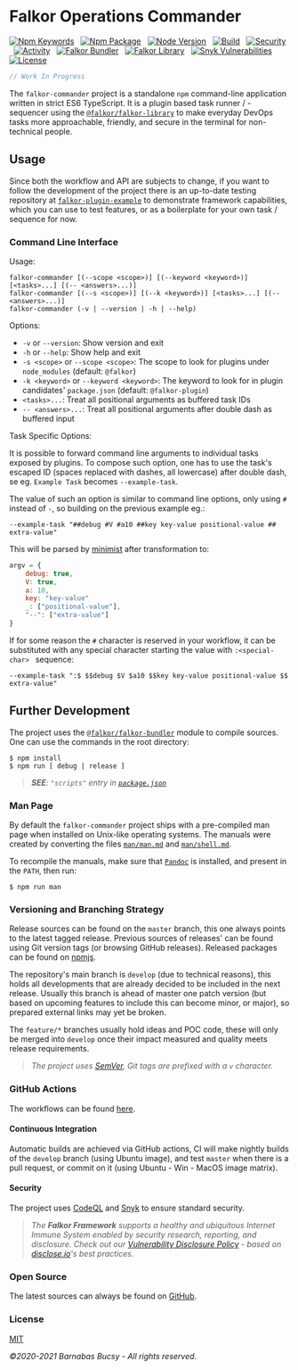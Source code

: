 # **Falkor Operations Commander**

[![Npm Keywords](https://img.shields.io/github/package-json/keywords/theonethread/falkor-commander "Keywords")](https://www.npmjs.com/package/@falkor/falkor-commander "Visit") &nbsp;
[![Npm Package](https://img.shields.io/npm/v/@falkor/falkor-commander "Npm")](https://www.npmjs.com/package/@falkor/falkor-commander "Visit") &nbsp;
[![Node Version](https://img.shields.io/node/v/@falkor/falkor-commander "Node")](https://nodejs.org/ "Visit") &nbsp;
[![Build](https://img.shields.io/github/workflow/status/theonethread/falkor-commander/Falkor%20CI%20-%20Release "Build")](https://github.com/theonethread/falkor-bundler/actions "Visit") &nbsp;
[![Security](https://img.shields.io/github/workflow/status/theonethread/falkor-commander/Falkor%20CI%20-%20Security?label=security "Security")](https://github.com/theonethread/falkor-commander/actions "Visit") &nbsp;
[![Activity](https://img.shields.io/github/last-commit/theonethread/falkor-commander "Activity")](https://github.com/theonethread/falkor-bundler "Visit") &nbsp;
[![Falkor Bundler](https://img.shields.io/npm/dependency-version/@falkor/falkor-commander/dev/@falkor/falkor-bundler "Falkor Bundler")](https://www.npmjs.com/package/@falkor/falkor-bundler "Visit") &nbsp;
[![Falkor Library](https://img.shields.io/npm/dependency-version/@falkor/falkor-commander/@falkor/falkor-library "Falkor Library")](https://www.npmjs.com/package/@falkor/falkor-library "Visit") &nbsp;
[![Snyk Vulnerabilities](https://img.shields.io/snyk/vulnerabilities/github/theonethread/falkor-commander "Snyk")](https://snyk.io/test/github/theonethread/falkor-commander "Visit") &nbsp;
[![License](https://img.shields.io/npm/l/@falkor/falkor-commander "MIT")](https://github.com/theonethread/falkor-bundler/blob/master/license.txt "Visit")

```javascript
// Work In Progress
```

The `falkor-commander` project is a standalone `npm` command-line application written in strict ES6 TypeScript. It is a plugin based task runner / - sequencer using the [`@falkor/falkor-library`](https://www.npmjs.com/package/@falkor/falkor-library "Visit") to make everyday DevOps tasks more approachable, friendly, and secure in the terminal for non-technical people.

## **Usage**

Since both the workflow and API are subjects to change, if you want to follow the development of the project there is an up-to-date testing repository at [`falkor-plugin-example`](https://github.com/theonethread/falkor-plugin-example "Visit") to demonstrate framework capabilities, which you can use to test features, or as a boilerplate for your own task / sequence for now.

### **Command Line Interface**

Usage:

```
falkor-commander [(--scope <scope>)] [(--keyword <keyword>)] [<tasks>...] [(-- <answers>...)]
falkor-commander [(--s <scope>)] [(--k <keyword>)] [<tasks>...] [(-- <answers>...)]
falkor-commander (-v | --version | -h | --help)
```

Options:

* `-v` or `--version`: Show version and exit
* `-h` or `--help`: Show help and exit
* `-s <scope>` or `--scope <scope>`: The scope to look for plugins under `node_modules` (default: `@falkor`)
* `-k <keyword>` or `--keyword <keyword>`: The keyword to look for in plugin candidates' `package.json` (default: `@falkor-plugin`)
* `<tasks>...`: Treat all positional arguments as buffered task IDs
* `-- <answers>...`: Treat all positional arguments after double dash as buffered input

Task Specific Options:

It is possible to forward command line arguments to individual tasks exposed by plugins. To compose such option, one has to use the task's escaped ID (spaces replaced with dashes, all lowercase) after double dash, se eg. `Example Task` becomes `--example-task`.

The value of such an option is similar to command line options, only using `#` instead of `-`, so building on the previous example eg.:

```
--example-task "##debug #V #a10 ##key key-value positional-value ## extra-value"
```

This will be parsed by [minimist](https://www.npmjs.com/package/minimist "Visit") after transformation to:

```javascript
argv = {
    debug: true,
    V: true,
    a: 10,
    key: "key-value"
    _: ["positional-value"],
    "--": ["extra-value"]
}
```

If for some reason the `#` character is reserved in your workflow, it can be substituted with any special character starting the value with `:<special-char> ` sequence:

```
--example-task ":$ $$debug $V $a10 $$key key-value positional-value $$ extra-value"
```

## **Further Development**

The project uses the [`@falkor/falkor-bundler`](https://www.npmjs.com/package/@falkor/falkor-bundler "Visit") module to compile sources. One can use the commands in the root directory:

```
$ npm install
$ npm run [ debug | release ]
```

> _**SEE**: `"scripts"` entry in [`package.json`](https://github.com/theonethread/falkor-commander/blob/master/package.json "Open")_

### **Man Page**

By default the `falkor-commander` project ships with a pre-compiled man page when installed on Unix-like operating systems. The manuals were created by converting the files [`man/man.md`](https://github.com/theonethread/falkor-commander/blob/master/man/man.md "Open") and [`man/shell.md`](https://github.com/theonethread/falkor-commander/blob/master/man/shell.md "Open").

To recompile the manuals, make sure that [`Pandoc`](https://pandoc.org/ "Visit") is installed, and present in the `PATH`, then run:

```
$ npm run man
```

### **Versioning and Branching Strategy**

Release sources can be found on the `master` branch, this one always points to the latest tagged release. Previous sources of releases' can be found using Git version tags (or browsing GitHub releases). Released packages can be found on [npmjs](https://www.npmjs.com/package/@falkor/falkor-commander "Visit").

The repository's main branch is `develop` (due to technical reasons), this holds all developments that are already decided to be included in the next release. Usually this branch is ahead of master one patch version (but based on upcoming features to include this can become minor, or major), so prepared external links may yet be broken.

The `feature/*` branches usually hold ideas and POC code, these will only be merged into `develop` once their impact measured and quality meets release requirements.

> _The project uses [SemVer](https://semver.org "Visit"), Git tags are prefixed with a `v` character._

### **GitHub Actions**

The workflows can be found [here](https://github.com/theonethread/falkor-commander/blob/develop/.github/workflows "Open").

#### **Continuous Integration**

Automatic builds are achieved via GitHub actions, CI will make nightly builds of the `develop` branch (using Ubuntu image), and test `master` when there is a pull request, or commit on it (using Ubuntu - Win - MacOS image matrix).

#### **Security**

The project uses [CodeQL](https://codeql.github.com "Visit") and [Snyk](https://snyk.io "Visit") to ensure standard security.

> _The **Falkor Framework** supports a healthy and ubiquitous Internet Immune System enabled by security research, reporting, and disclosure. Check out our [Vulnerability Disclosure Policy](https://github.com/theonethread/falkor-bundler/security/policy "Open") - based on [disclose.io](https://disclose.io "Visit")'s best practices._

### **Open Source**

The latest sources can always be found on [GitHub](https://github.com/theonethread/falkor-commander "Visit").

### **License**

[MIT](https://github.com/theonethread/falkor-commander/blob/master/license.txt "Open")

_©2020-2021 Barnabas Bucsy - All rights reserved._
